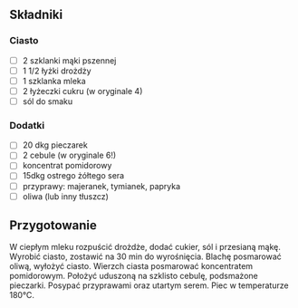 ## Składniki

### Ciasto

* [ ] 2 szklanki mąki pszennej
* [ ] 1 1/2 łyżki drożdży
* [ ] 1 szklanka mleka
* [ ] 2 łyżeczki cukru (w oryginale 4)
* [ ] sól do smaku

### Dodatki

* [ ] 20 dkg pieczarek
* [ ] 2 cebule (w oryginale 6!)
* [ ] koncentrat pomidorowy
* [ ] 15dkg ostrego żółtego sera
* [ ] przyprawy: majeranek, tymianek, papryka
* [ ] oliwa (lub inny tłuszcz)

## Przygotowanie

W ciepłym mleku rozpuścić drożdże, dodać cukier, sól i przesianą mąkę. Wyrobić ciasto, zostawić na 30 min do wyrośnięcia. Blachę posmarować oliwą, wyłożyć ciasto. Wierzch ciasta posmarować koncentratem pomidorowym. Położyć uduszoną na szklisto cebulę, podsmażone pieczarki. Posypać przyprawami oraz utartym serem. Piec w temperaturze 180°C.
